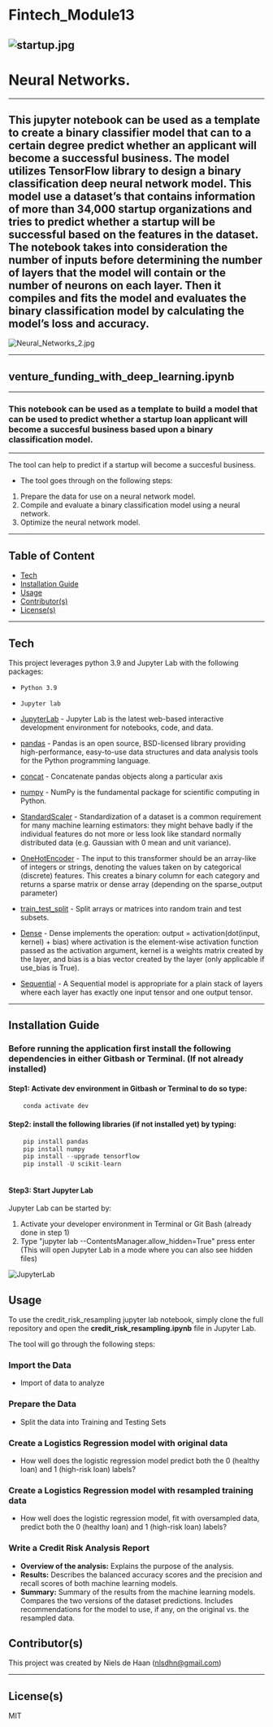 # Fintech_Module13

![startup.jpg](https://github.com/nielsdehaan1977/Fintech_Module13/blob/main/Images/startup.jpg)
---
# Neural Networks. 
---
## This jupyter notebook can be used as a template to create a binary classifier model that can to a certain degree predict whether an applicant will become a successful business. The model utilizes TensorFlow library to design a binary classification deep neural network model. This model use a dataset’s that contains information of more than 34,000 startup organizations and tries to predict whether a startup will be successful based on the features in the dataset. The notebook takes into consideration the number of inputs before determining the number of layers that the model will contain or the number of neurons on each layer. Then it compiles and fits the model and evaluates the binary classification model by calculating the model’s loss and accuracy.


![Neural_Networks_2.jpg](https://github.com/nielsdehaan1977/Fintech_Module13/blob/main/Images/Neural_Networks_2.jpg)

---
## venture_funding_with_deep_learning.ipynb
---
### This notebook can be used as a template to build a model that can be used to predict whether a startup loan applicant will become a succesful business based upon a binary classification model. 
---
The tool can help to predict if a startup will become a succesful business. 
* The tool goes through on the following steps: 
1. Prepare the data for use on a neural network model.
2. Compile and evaluate a binary classification model using a neural network.
3. Optimize the neural network model.
---
## Table of Content

- [Tech](#technologies)
- [Installation Guide](#installation-guide)
- [Usage](#usage)
- [Contributor(s)](#contributor(s))
- [License(s)](#license(s))

---
## Tech

This project leverages python 3.9 and Jupyter Lab with the following packages:

* `Python 3.9`
* `Jupyter lab`

* [JupyterLab](https://jupyter.org/) - Jupyter Lab is the latest web-based interactive development environment for notebooks, code, and data.

* [pandas](https://pandas.pydata.org/pandas-docs/stable/index.html) - Pandas is an open source, BSD-licensed library providing high-performance, easy-to-use data structures and data analysis tools for the Python programming language.

* [concat](https://pandas.pydata.org/docs/reference/api/pandas.concat.html) - Concatenate pandas objects along a particular axis

* [numpy](https://numpy.org/doc/stable/index.html) - NumPy is the fundamental package for scientific computing in Python.

* [StandardScaler](https://scikit-learn.org/stable/modules/generated/sklearn.preprocessing.StandardScaler.html) - Standardization of a dataset is a common requirement for many machine learning estimators: they might behave badly if the individual features do not more or less look like standard normally distributed data (e.g. Gaussian with 0 mean and unit variance).

* [OneHotEncoder](https://scikit-learn.org/stable/modules/generated/sklearn.preprocessing.OneHotEncoder.html) - The input to this transformer should be an array-like of integers or strings, denoting the values taken on by categorical (discrete) features. This creates a binary column for each category and returns a sparse matrix or dense array (depending on the sparse_output parameter)

* [train_test_split](https://scikit-learn.org/stable/modules/generated/sklearn.model_selection.train_test_split.html) - Split arrays or matrices into random train and test subsets.

* [Dense](https://www.tensorflow.org/api_docs/python/tf/keras/layers/Dense) - Dense implements the operation: output = activation(dot(input, kernel) + bias) where activation is the element-wise activation function passed as the activation argument, kernel is a weights matrix created by the layer, and bias is a bias vector created by the layer (only applicable if use_bias is True).

* [Sequential](https://www.tensorflow.org/guide/keras/sequential_model) - A Sequential model is appropriate for a plain stack of layers where each layer has exactly one input tensor and one output tensor.

---

## Installation Guide

### Before running the application first install the following dependencies in either Gitbash or Terminal. (If not already installed)

#### Step1: Activate dev environment in Gitbash or Terminal to do so type:
```python
    conda activate dev
```
#### Step2: install the following libraries (if not installed yet) by typing:
```python
    pip install pandas
    pip install numpy
    pip install --upgrade tensorflow
    pip install -U scikit-learn
    
```
#### Step3: Start Jupyter Lab
Jupyter Lab can be started by:
1. Activate your developer environment in Terminal or Git Bash (already done in step 1)
2. Type "jupyter lab --ContentsManager.allow_hidden=True" press enter (This will open Jupyter Lab in a mode where you can also see hidden files)

![JupyterLab](https://github.com/nielsdehaan1977/Fintech_Module13/blob/main/Images/JupyterLab.PNG)


## Usage

To use the credit_risk_resampling jupyter lab notebook, simply clone the full repository and open the **credit_risk_resampling.ipynb** file in Jupyter Lab. 

The tool will go through the following steps:

### Import the Data
* Import of data to analyze

### Prepare the Data
* Split the data into Training and Testing Sets

### Create a Logistics Regression model with original data
* How well does the logistic regression model predict both the 0 (healthy loan) and 1 (high-risk loan) labels?

### Create a Logistics Regression model with resampled training data
* How well does the logistic regression model, fit with oversampled data, predict both the 0 (healthy loan) and 1 (high-risk loan) labels?

### Write a Credit Risk Analysis Report
* **Overview of the analysis:** Explains the purpose of the analysis.
* **Results:** Describes the balanced accuracy scores and the precision and recall scores of both machine learning models.
* **Summary:** Summary of the results from the machine learning models. Compares the two versions of the dataset predictions. Includes recommendations for the model to use, if any, on the original vs. the resampled data.


## Contributor(s)

This project was created by Niels de Haan (nlsdhn@gmail.com)

---

## License(s)

MIT

